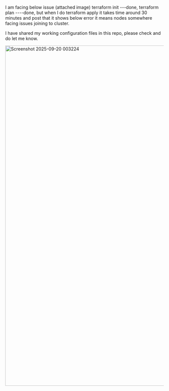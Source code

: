 I am facing below issue (attached image) terraform init ---done, terraform plan ----done, but when I do terraform apply it takes time around 30 minutes and post that it shows below error it means nodes somewhere facing issues joining to cluster.

I have shared my working configuration files in this repo, please check and do let me know.

<img width="1919" height="1079" alt="Screenshot 2025-09-20 003224" src="https://github.com/user-attachments/assets/a778d176-d5c5-4da4-a946-905625aa6e59" />

